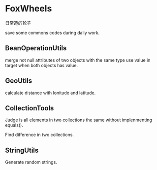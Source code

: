 # FoxWheels
日常造的轮子

save some commons codes during daily work.

## BeanOperationUtils
merge not null attributes of two objects with the same type use value in target when both objects has value.

## GeoUtils
calculate distance with lonitude and latitude.

## CollectionTools
Judge is all elements in two collections the same without implenmenting equals().

Find difference in two collections.
## StringUtils
Generate random strings.
